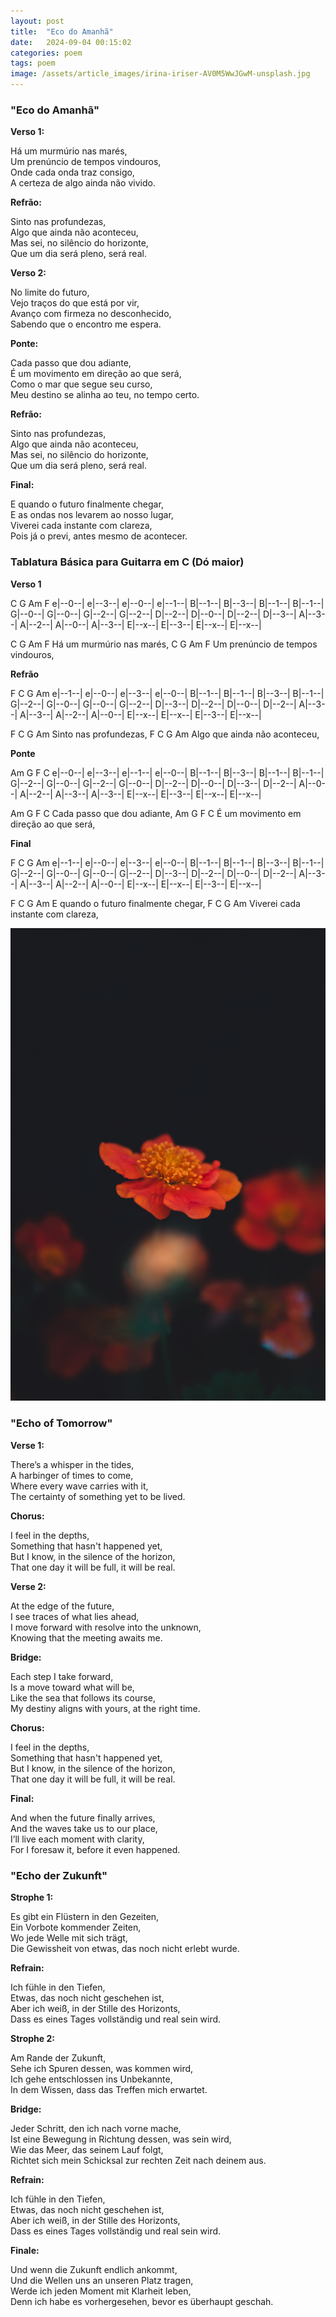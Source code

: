 ```yaml
---
layout: post
title:  "Eco do Amanhã"
date:   2024-09-04 00:15:02
categories: poem
tags: poem
image: /assets/article_images/irina-iriser-AV0M5WwJGwM-unsplash.jpg
---
```


### **"Eco do Amanhã"**

**Verso 1:**

Há um murmúrio nas marés,  
Um prenúncio de tempos vindouros,  
Onde cada onda traz consigo,  
A certeza de algo ainda não vivido.

**Refrão:**

Sinto nas profundezas,  
Algo que ainda não aconteceu,  
Mas sei, no silêncio do horizonte,  
Que um dia será pleno, será real.

**Verso 2:**

No limite do futuro,  
Vejo traços do que está por vir,  
Avanço com firmeza no desconhecido,  
Sabendo que o encontro me espera.

**Ponte:**

Cada passo que dou adiante,  
É um movimento em direção ao que será,  
Como o mar que segue seu curso,  
Meu destino se alinha ao teu, no tempo certo.

**Refrão:**

Sinto nas profundezas,  
Algo que ainda não aconteceu,  
Mas sei, no silêncio do horizonte,  
Que um dia será pleno, será real.

**Final:**

E quando o futuro finalmente chegar,  
E as ondas nos levarem ao nosso lugar,  
Viverei cada instante com clareza,  
Pois já o previ, antes mesmo de acontecer.

### **Tablatura Básica para Guitarra em C (Dó maior)** 

**Verso 1**

   C          G         Am        F
e|--0--|   e|--3--|   e|--0--|   e|--1--|
B|--1--|   B|--3--|   B|--1--|   B|--1--|
G|--0--|   G|--0--|   G|--2--|   G|--2--|
D|--2--|   D|--0--|   D|--2--|   D|--3--|
A|--3--|   A|--2--|   A|--0--|   A|--3--|
E|--x--|   E|--3--|   E|--x--|   E|--x--|

C          G         Am        F
Há um murmúrio nas marés,
C          G         Am        F
Um prenúncio de tempos vindouros,

**Refrão**

   F          C         G         Am
e|--1--|   e|--0--|   e|--3--|   e|--0--|
B|--1--|   B|--1--|   B|--3--|   B|--1--|
G|--2--|   G|--0--|   G|--0--|   G|--2--|
D|--3--|   D|--2--|   D|--0--|   D|--2--|
A|--3--|   A|--3--|   A|--2--|   A|--0--|
E|--x--|   E|--x--|   E|--3--|   E|--x--|

F          C         G         Am
Sinto nas profundezas,
F          C         G         Am
Algo que ainda não aconteceu,

**Ponte**

   Am          G         F         C
e|--0--|   e|--3--|   e|--1--|   e|--0--|
B|--1--|   B|--3--|   B|--1--|   B|--1--|
G|--2--|   G|--0--|   G|--2--|   G|--0--|
D|--2--|   D|--0--|   D|--3--|   D|--2--|
A|--0--|   A|--2--|   A|--3--|   A|--3--|
E|--x--|   E|--3--|   E|--x--|   E|--x--|

Am          G         F         C
Cada passo que dou adiante,
Am          G         F         C
É um movimento em direção ao que será,

**Final**

   F          C         G         Am
e|--1--|   e|--0--|   e|--3--|   e|--0--|
B|--1--|   B|--1--|   B|--3--|   B|--1--|
G|--2--|   G|--0--|   G|--0--|   G|--2--|
D|--3--|   D|--2--|   D|--0--|   D|--2--|
A|--3--|   A|--3--|   A|--2--|   A|--0--|
E|--x--|   E|--x--|   E|--3--|   E|--x--|

F          C         G         Am
E quando o futuro finalmente chegar,
F          C         G         Am
Viverei cada instante com clareza,

![Photo by Andriyko Podilnyk](/assets/article_images/andriyko-podilnyk-4Cep-u-04rA-unsplash.jpg "on Unsplash")

### **"Echo of Tomorrow"**

**Verse 1:**

There’s a whisper in the tides,  
A harbinger of times to come,  
Where every wave carries with it,  
The certainty of something yet to be lived.

**Chorus:**

I feel in the depths,  
Something that hasn't happened yet,  
But I know, in the silence of the horizon,  
That one day it will be full, it will be real.

**Verse 2:**

At the edge of the future,  
I see traces of what lies ahead,  
I move forward with resolve into the unknown,  
Knowing that the meeting awaits me.

**Bridge:**

Each step I take forward,  
Is a move toward what will be,  
Like the sea that follows its course,  
My destiny aligns with yours, at the right time.

**Chorus:**

I feel in the depths,  
Something that hasn't happened yet,  
But I know, in the silence of the horizon,  
That one day it will be full, it will be real.

**Final:**

And when the future finally arrives,  
And the waves take us to our place,  
I’ll live each moment with clarity,  
For I foresaw it, before it even happened.

### **"Echo der Zukunft"**

**Strophe 1:**

Es gibt ein Flüstern in den Gezeiten,  
Ein Vorbote kommender Zeiten,  
Wo jede Welle mit sich trägt,  
Die Gewissheit von etwas, das noch nicht erlebt wurde.

**Refrain:**

Ich fühle in den Tiefen,  
Etwas, das noch nicht geschehen ist,  
Aber ich weiß, in der Stille des Horizonts,  
Dass es eines Tages vollständig und real sein wird.

**Strophe 2:**

Am Rande der Zukunft,  
Sehe ich Spuren dessen, was kommen wird,  
Ich gehe entschlossen ins Unbekannte,  
In dem Wissen, dass das Treffen mich erwartet.

**Bridge:**

Jeder Schritt, den ich nach vorne mache,  
Ist eine Bewegung in Richtung dessen, was sein wird,  
Wie das Meer, das seinem Lauf folgt,  
Richtet sich mein Schicksal zur rechten Zeit nach deinem aus.

**Refrain:**

Ich fühle in den Tiefen,  
Etwas, das noch nicht geschehen ist,  
Aber ich weiß, in der Stille des Horizonts,  
Dass es eines Tages vollständig und real sein wird.

**Finale:**

Und wenn die Zukunft endlich ankommt,  
Und die Wellen uns an unseren Platz tragen,  
Werde ich jeden Moment mit Klarheit leben,  
Denn ich habe es vorhergesehen, bevor es überhaupt geschah.



